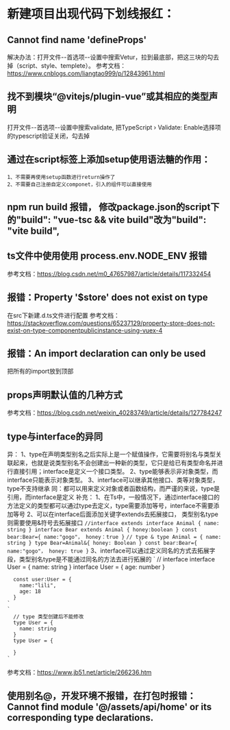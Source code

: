 # 新建项目出现代码下划线报红：
  ## Cannot find name 'defineProps'
  解决办法：打开文件--首选项--设置中搜索Vetur，拉到最底部，把这三块的勾去掉（script、style、templete）。
  参考文档：https://www.cnblogs.com/liangtao999/p/12843961.html

  ## 找不到模块“@vitejs/plugin-vue”或其相应的类型声明
  打开文件--首选项--设置中搜索validate, 把TypeScript › Validate: Enable选择项的typescript验证关闭，勾去掉

  ## 通过在script标签上添加setup使用语法糖的作用：
    1、不需要再使用setup函数进行return操作了
    2、不需要自己注册自定义componet，引入的组件可以直接使用
  
  ## npm run build 报错， 修改package.json的script下的"build": "vue-tsc && vite build"改为"build": "vite build",

  ## ts文件中使用使用 process.env.NODE_ENV 报错
  参考文档：https://blog.csdn.net/m0_47657987/article/details/117332454

  ## 报错：Property '$store' does not exist on type 
  在src下新建.d.ts文件进行配置
  参考文档：https://stackoverflow.com/questions/65237129/property-store-does-not-exist-on-type-componentpublicinstance-using-vuex-4

  ## 报错：An import declaration can only be used
  把所有的import放到顶部

  ## props声明默认值的几种方式
  参考文档：https://blog.csdn.net/weixin_40283749/article/details/127784247

  ## type与interface的异同
  异：
    1、type在声明类型别名之后实际上是一个赋值操作，它需要将别名与类型关联起来，也就是说类型别名不会创建出一种新的类型，它只是给已有类型命名并进行直接引用；interface是定义一个接口类型。
    2、type能够表示非对象类型，而interface只能表示对象类型。
    3、interface可以继承其他接口、类等对象类型，type不支持继承
  同：都可以用来定义对象或者函数结构，而严谨的来说，type是引用，而interface是定义
  补充：
    1、在Ts中，一般情况下，通过interface接口的方法定义的类型都可以通过type去定义，type需要添加等号，interface不需要添加等号
    2、可以在interface后面添加关键字extends去拓展接口，  类型别名type则需要使用&符号去拓展接口
    `
      //interface extends
      interface Animal {
        name: string
      }
      interface Bear extends Animal {
        honey:boolean
      }
      const bear:Bear={
        name:"gogo"，
        honey：true
      }
    `
    `
      // type &
      type Animal = {
        name: string
      }
      type Bear=Animal&{
        honey: Boolean
      }
      const bear:Bear={
        name:"gogo"，
        honey: true
      }
    `
    3、interface可以通过定义同名的方式去拓展字段，类型别名type是不能通过同名的方法去进行拓展的
    `
      // interface
      interface User = {
        name: string
      }
      interface User = {
        age: number
      }

      const user:User = {
        name:"lili",
        age: 18
      }
    `
    `
      // type 类型创建后不能修改
      type User = {
        name: string
      }
      type User = {

      }
    `
  参考文档：https://www.jb51.net/article/266236.htm

  ##  使用别名@，开发环境不报错，在打包时报错：Cannot find module '@/assets/api/home' or its corresponding type declarations.



